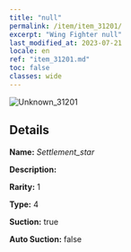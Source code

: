 ```yaml
---
title: "null"
permalink: /item/item_31201/
excerpt: "Wing Fighter null"
last_modified_at: 2023-07-21
locale: en
ref: "item_31201.md"
toc: false
classes: wide
---
```



 ![Unknown_31201](/images/item/Settlement_star_p.png)



## Details

 **Name:** *Settlement_star* 

 **Description:** 

 **Rarity:** 1 

 **Type:** 4 

 **Suction:** true 

 **Auto Suction:** false 


